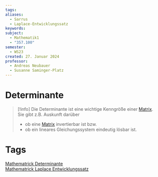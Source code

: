 ```yaml
---
tags: 
aliases:
  - Sarrus
  - Laplace-Entwicklungssatz
keywords: 
subject:
  - Mathematik1
  - "357.100"
semester:
  - WS23
created: 27. Januar 2024
professor:
  - Andreas Neubauer
  - Susanne Saminger-Platz
---
```

 

# Determinante

> [!info] Die Determinante ist eine wichtige Kenngröße einer [Matrix](Matrix.md).  
> Sie gibt z.B. Auskunft darüber
> - ob eine [Matrix](Matrix.md) invertierbar ist bzw.
> - ob ein lineares Gleichungssystem eindeutig lösbar ist.

# Tags

[Mathematrick Determinante](https://www.youtube.com/watch?v=dJ7d9wwC2sw)  
[Mathematrick Laplace Entwicklungssatz](https://www.youtube.com/watch?v=3cG0HWdmHLI)